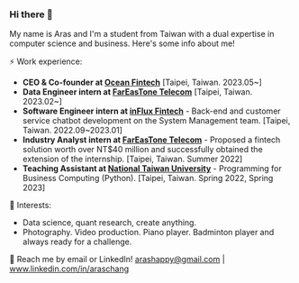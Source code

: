 ### Hi there 👋

My name is Aras and I'm a student from Taiwan with a dual expertise in computer science and business. Here's some info about me!

⚡ Work experience:

* **CEO & Co-founder at [Ocean Fintech](https://oceanfin.tech)** [Taipei, Taiwan. 2023.05~]<br>
* **Data Engineer intern at [FarEasTone Telecom](https://corporate.fetnet.net/content/corp/en/index.html)** [Taipei, Taiwan. 2023.02~]<br>
* **Software Engineer intern at [inFlux Fintech](https://www.influxfin.com/)** - Back-end and customer service chatbot development on the System Management team. [Taipei, Taiwan. 2022.09~2023.01]<br>
* **Industry Analyst intern at [FarEasTone Telecom](https://corporate.fetnet.net/content/corp/en/index.html)** - Proposed a fintech solution worth over NT$40 million and successfully obtained the extension of the internship. [Taipei, Taiwan. Summer 2022]<br>
* **Teaching Assistant at [National Taiwan University](https://www.ntu.edu.tw/english/)** - Programming for Business Computing (Python). [Taipei, Taiwan. Spring 2022, Spring 2023]


🌱 Interests:

* Data science, quant research, create anything.<br>
* Photography. Video production. Piano player. Badminton player and always ready for a challenge.

💬 Reach me by email or LinkedIn! arashappy@gmail.com | www.linkedin.com/in/araschang
